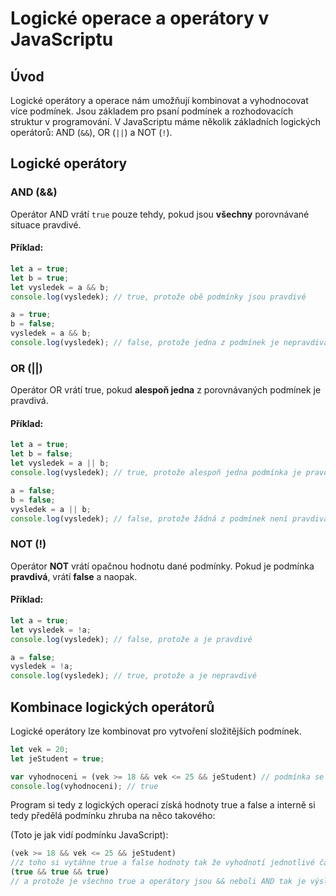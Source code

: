 # Logické operace a operátory v JavaScriptu

## Úvod

Logické operátory a operace nám umožňují kombinovat a vyhodnocovat více podmínek. Jsou základem pro psaní podmínek a rozhodovacích struktur v programování. V JavaScriptu máme několik základních logických operátorů: AND (`&&`), OR (`||`) a NOT (`!`).

## Logické operátory

### AND (&&)

Operátor AND vrátí `true` pouze tehdy, pokud jsou **všechny** porovnávané situace pravdivé.

#### Příklad:
```javascript
let a = true;
let b = true;
let vysledek = a && b;
console.log(vysledek); // true, protože obě podmínky jsou pravdivé

a = true;
b = false;
vysledek = a && b;
console.log(vysledek); // false, protože jedna z podmínek je nepravdivá
```

### OR (||)

Operátor OR vrátí true, pokud **alespoň jedna** z porovnávaných podmínek je pravdivá.

#### Příklad:
```javascript
let a = true;
let b = false;
let vysledek = a || b;
console.log(vysledek); // true, protože alespoň jedna podmínka je pravdivá

a = false;
b = false;
vysledek = a || b;
console.log(vysledek); // false, protože žádná z podmínek není pravdivá
```

### NOT (!)

Operátor **NOT** vrátí opačnou hodnotu dané podmínky. Pokud je podmínka **pravdivá**, vrátí **false** a naopak.

#### Příklad:
```javascript
let a = true;
let vysledek = !a;
console.log(vysledek); // false, protože a je pravdivé

a = false;
vysledek = !a;
console.log(vysledek); // true, protože a je nepravdivé
```

## Kombinace logických operátorů
Logické operátory lze kombinovat pro vytvoření složitějších podmínek.

```javascript
let vek = 20;
let jeStudent = true;

var vyhodnoceni = (vek >= 18 && vek <= 25 && jeStudent) // podmínka se zkontroluje postupně po částech. nejdříve (vek >= 18) což je true, poté (vek <= 25) což je taky true, a pak jeStudent což je taky true.
console.log(vyhodnoceni); // true
```
Program si tedy z logických operací získá hodnoty true a false a interně si tedy předělá podmínku zhruba na něco takového:

(Toto je jak vidí podmínku JavaScript):

```javascript
(vek >= 18 && vek <= 25 && jeStudent)
//z toho si vytáhne true a false hodnoty tak že vyhodnotí jednotlivé části
(true && true && true)
// a protože je všechno true a operátory jsou && neboli AND tak je výsledek true
```
